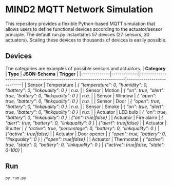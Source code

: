 # MIND2 MQTT Network Simulation
This repository provides a flexible Python-based MQTT simulation that allows users to define functional devices according to the actuator/sensor principle. The default run.py instantiates 57 devices (27 sensors, 30 actuators). Scaling these devices to thousands of devices is easily possible.

## Devices
The categories are examples of possible sensors and actuators. 
| **Category** | **Type**    | **JSON-Schema**                                                       | **Trigger**               |
|--------------|-------------|-----------------------------------------------------------------------|---------------------------|
| Sensor       | Temperature | _{ "temperature": 0, "humidity": 0, "battery": 0, "linkquality": 0 }_ |           _n.a._          |
| Sensor       | Motion      |    _{ "on": true, "alert": true, "battery": 0, "linkquality": 0 }_    |           _n.a._          |
| Sensor       | Window      |           _{ "open": true, "battery": 0, "linkquality": 0 }_          |           _n.a._          |
| Sensor       | Door        |           _{ "open": true, "battery": 0, "linkquality": 0 }_          |           _n.a._          |
| Sensor       | Smoke       |    _{ "on": true, "alert": true, "battery": 0, "linkquality": 0 }_    |           _n.a._          |
| Actuator     | LED bulb    |            _{ "on": true, "battery": 0, "linkquality": 0 }_           |   _{"on": true\|false}_   |
| Actuator     | Fire alarm  |          _{ "alert": true, "battery": 0, "linkquality": 0 }_          |  _{"alert": true\|false}_ |
| Actuator     | Shutter     | _{ "active": true, "percentage": 0, "battery": 0, "linkquality": 0 }_ | _{"active": true\|false}_ |
| Actuator     | Door opener |           _{ "open": true, "battery": 0, "linkquality": 0 }_          |  _{"open": true\|false}_  |
| Actuator     | Thermostat  |    _{ "active": true, "state": 0, "battery": 0, "linkquality": 0 }_   | _{"active": true\|false, "state": 0-100}_ |

## Run

```python
py run.py 
```
